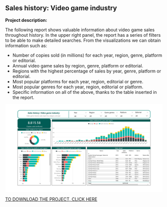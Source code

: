 ## Sales history: Video game industry

**Project description:** 

The following report shows valuable information about video game sales throughout history. In the upper right panel, the report has a series of filters to be able to make detailed searches. From the visualizations we can obtain information such as:

- Number of copies sold (in millions) for each year, region, genre, platform or editorial.
- Annual video game sales by region, genre, platform or editorial.
- Regions with the highest percentage of sales by year, genre, platform or editorial.
- Most popular platforms for each year, region, editorial or genre.
- Most popular genres for each year, region, editorial or platform.
- Specific information on all of the above, thanks to the table inserted in the report.

<img align="center" img src="https://github.com/MiguelAhumada/MiguelAhumada.github.io/blob/main/PowerBI/VideoGamesProject/VideoGamesProject.jpg"/>

[TO DOWNLOAD THE PROJECT, CLICK HERE](https://github.com/MiguelAhumada/MiguelAhumada.github.io/blob/main/PowerBI/VideoGamesProject/)
